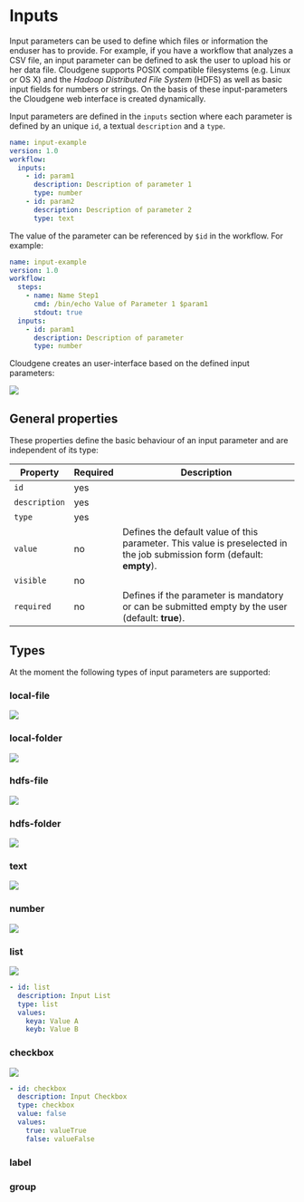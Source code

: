 # Inputs

Input parameters can be used to define which files or information the enduser has to provide. For example, if you have a workflow that analyzes a CSV file, an input parameter can be defined to ask the user to upload his or her data file. Cloudgene supports POSIX compatible filesystems (e.g. Linux or OS X) and the *Hadoop Distributed File System* (HDFS) as well as basic input fields for numbers or strings. On the basis of these input-parameters the Cloudgene web interface is created dynamically.

 Input parameters are defined in the `inputs` section where each parameter is defined by an unique `id`, a textual `description` and a `type`.

```yaml hl_lines="5 6 7"
name: input-example
version: 1.0
workflow:
  inputs:
    - id: param1
      description: Description of parameter 1
      type: number
    - id: param2
      description: Description of parameter 2
      type: text
```

The value of the parameter can be referenced by `$id` in the workflow. For example:

```yaml hl_lines="6"
name: input-example
version: 1.0
workflow:
  steps:
    - name: Name Step1
      cmd: /bin/echo Value of Parameter 1 $param1
      stdout: true
  inputs:
    - id: param1
      description: Description of parameter
      type: number
```

Cloudgene creates an user-interface based on the defined input parameters:

![](/images/inputs/example.png)

## General properties

These properties define the basic behaviour of an input parameter and are independent of its type:

| Property | Required | Description |
| --- | --- | --- |
| `id` | yes |  |
| `description` | yes | |
| `type` | yes | |
| `value` | no | Defines the default value of this parameter. This value is preselected in the job submission form (default: **empty**). |
| `visible` | no | |
| `required` | no | Defines if the parameter is mandatory or can be submitted empty by the user (default: **true**). |

## Types

At the moment the following types of input parameters are supported:


### local-file

![](/images/inputs/file.png)


### local-folder

![](/images/inputs/folder.png)

### hdfs-file

![](/images/inputs/file.png)


### hdfs-folder

![](/images/inputs/folder.png)

### text

![](/images/inputs/text.png)

### number

![](/images/inputs/number.png)

### list

![](/images/inputs/list.png)

```yaml hl_lines="4 5 6"
- id: list
  description: Input List
  type: list
  values:
    keya: Value A
    keyb: Value B       
```

### checkbox

![](/images/inputs/checkbox.png)

```yaml hl_lines="5 6 7"
- id: checkbox
  description: Input Checkbox
  type: checkbox
  value: false
  values:
    true: valueTrue
    false: valueFalse  
```

### label

### group
